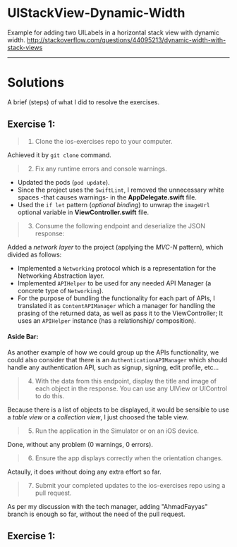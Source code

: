# UIStackView-Dynamic-Width
Example for adding two UILabels in a horizontal stack view with dynamic width. http://stackoverflow.com/questions/44095213/dynamic-width-with-stack-views

---

# Solutions

A brief (steps) of what I did to resolve the exercises.

## Exercise 1:

> 1. Clone the ios-exercises repo to your computer.

Achieved it by `git clone` command.

> 2. Fix any runtime errors and console warnings.

- Updated the pods (`pod update`).
- Since the project uses the `SwiftLint`, I removed the unnecessary white spaces -that causes warnings- in the **AppDelegate.swift** file.
- Used the `if let` pattern (*optional binding*) to unwrap the `imageUrl` optional variable in **ViewController.swift** file.

> 3. Consume the following endpoint and deserialize the JSON response:

Added a *network layer* to the project (applying the *MVC-N* pattern), which divided as follows:

- Implemented a `Networking` protocol which is a representation for the Networking Abstraction layer.
- Implemented `APIHelper` to be used for any needed API Manager (a concrete type of `Networking`).
- For the purpose of bundling the functionality for each part of APIs, I translated it as `ContentAPIManager` which a manager for handling the prasing of the returned data, as well as pass it to the ViewController; It uses an `APIHelper` instance (has a relationship/ composition).

#### Aside Bar:
As another example of how we could group up the APIs functionality, we could also consider that there is an `AuthenticationAPIManager` which should handle any authentication API, such as signup, signing, edit profile, etc...

> 4. With the data from this endpoint, display the title and image of each object in the response. You can use any UIView or UIControl to do this.

Because there is a list of objects to be displayed, it would be sensible to use a *table view* or a *collection view*, I just choosed the table view.

> 5. Run the application in the Simulator or on an iOS device.

Done, without any problem (0 warnings, 0 errors).

> 6. Ensure the app displays correctly when the orientation changes.

Actaully, it does without doing any extra effort so far.

> 7. Submit your completed updates to the ios-exercises repo using a pull request.

As per my discussion with the tech manager, adding "AhmadFayyas" branch is enough so far, without the need of the pull request.


## Exercise 1:


